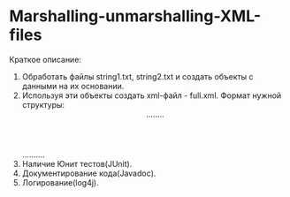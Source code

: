 # Marshalling-unmarshalling-XML-files

Краткое описание:
1. Обработать файлы string1.txt, string2.txt и создать объекты с данными на их основании.
2. Используя эти объекты создать xml-файл - full.xml.
	Формат нужной структуры:
		<?xml version="1.0" encoding="windows-1251"?>
		<DOCUMENT>
		<HEADER>
		........
		</HEADER>
		<BODY>
		..........
		</BODY>
		</DOCUMENT>
3. Наличие Юнит тестов(JUnit).
4. Документирование кода(Javadoc).
5. Логирование(log4j).
